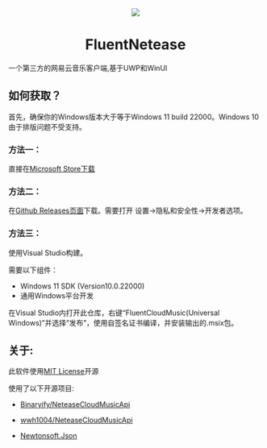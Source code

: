 <div align="center">
  <img src="https://github.com/SaltyFishFly/FluentCloudMusic/blob/master/Assets/StoreLogo.scale-400.png"/>
</div>
<h1 align="center">FluentNetease</h1>

一个第三方的网易云音乐客户端,基于UWP和WinUI
## 如何获取？

首先，确保你的Windows版本大于等于Windows 11 build 22000。Windows 10由于排版问题不受支持。

### 方法一：
直接在[Microsoft Store下载](https://www.microsoft.com/store/apps/9MSRXWZK6T4X)

### 方法二：
在[Github Releases页面](https://github.com/SaltyFishFly/FluentCloudMusic/releases)下载。需要打开 设置->隐私和安全性->开发者选项。

### 方法三：
使用Visual Studio构建。

需要以下组件：
- Windows 11 SDK (Version10.0.22000)
- 通用Windows平台开发

在Visual Studio内打开此仓库，右键“FluentCloudMusic(Universal Windows)”并选择“发布”，使用自签名证书编译，并安装输出的.msix包。

## 关于:
此软件使用[MIT License](https://mit-license.org/)开源

使用了以下开源项目:
- [Binaryify/NeteaseCloudMusicApi](https://github.com/Binaryify/NeteaseCloudMusicApi)

- [wwh1004/NeteaseCloudMusicApi](https://github.com/wwh1004/NeteaseCloudMusicApi)

- [Newtonsoft.Json](https://www.newtonsoft.com/json)
